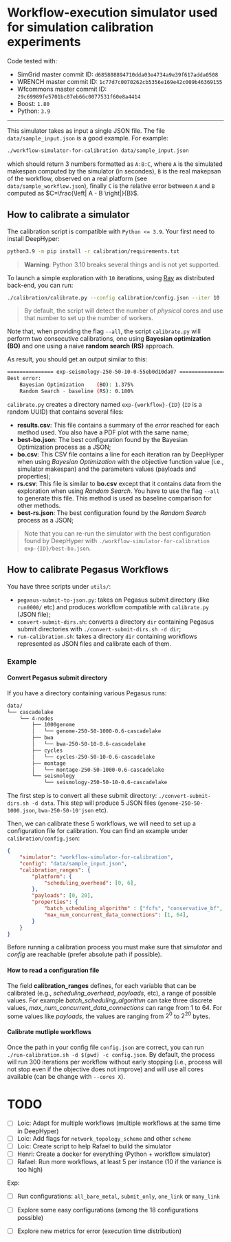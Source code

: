 # Workflow-execution simulator used for simulation calibration experiments

Code tested with:
 - SimGrid master commit ID: `d685808894710dda03e4734a9e39f617adda0508`
 - WRENCH master commit ID: `1c77d7c0070262cb5356e169e42c009b46369155`
 - Wfcommons master commit ID: `29c69989fe5701bc07eb66c0077531f60e8a4414`
 - Boost: `1.80`
 - Python: `3.9`
---

This simulator takes as input a single JSON file. The file `data/sample_input.json` is a good example. For example:
```bash
./workflow-simulator-for-calibration data/sample_input.json
```
which should return 3 numbers formatted as `A:B:C`, where `A` is the simulated makespan computed by the simulator (in secondes),
`B` is the real makepsan of the workflow, observed on a real platform (see `data/sample_workflow.json`), finally `C` is the relative error between `A` and `B` computed as $C=\frac{\left| A - B \right|}{B}$.

## How to calibrate a simulator

The calibration script is compatible with `Python <= 3.9`. Your first need to install DeepHyper:

```bash
python3.9 -m pip install -r calibration/requirements.txt
```

> **Warning**: Python 3.10 breaks several things and is not yet supported.

To launch a simple exploration with `10` iterations, using [Ray](https://www.ray.io/) as distributed back-end, you can run:

```bash
./calibration/calibrate.py --config calibration/config.json --iter 10
```

> By default, the script will detect the number of _physical_ cores and use that number to set up the number of workers.

Note that, when providing the flag `--all`, the script `calibrate.py` will perform two consecutive calibrations, one using **Bayesian optimization (BO)** and one using a naive **random search (RS)** approach.

As result, you should get an output similar to this:

```bash
=============== exp-seismology-250-50-10-0-55eb0d10da07 ===============
Best error:
	Bayesian Optimization    (BO): 1.375%
	Random Search - baseline (RS): 0.180%
```

`calibrate.py` creates a directory named `exp-{workflow}-{ID}` (`ID` is a random UUID) that contains several files:

+ **results.csv**: This file contains a summary of the _error_ reached for each method used. You also have a PDF plot with the same name;
+ **best-bo.json**:  The best configuration found by the Bayesian Optimization process as a JSON;
+ **bo.csv**:  This CSV file contains a line for each iteration ran by DeepHyper when using _Bayesian Optimization_ with the objective function value (i.e., simulator makespan) and the parameters values (payloads and properties);
+ **rs.csv**: This file is similar to **bo.csv** except that it contains data from the exploration when using _Random Search_. You have to use the flag `--all` to generate this file. This method is used as baseline comparison for other methods.
+ **best-rs.json**:  The best configuration found by the _Random Search_ process as a JSON;

> Note that you can re-run the simulator with the best configuration found by DeepHyper with `./workflow-simulator-for-calibration exp-{ID}/best-bo.json`.

## How to calibrate Pegasus Workflows

You have three scripts under `utils/`:
- `pegasus-submit-to-json.py`: takes on Pegasus submit directory (like `run0000/` etc) and produces workflow compatible with `calibrate.py` (JSON file);
- `convert-submit-dirs.sh`: converts a directory `dir` containing Pegasus submit directories with `./convert-submit-dirs.sh -d dir`;
- `run-calibration.sh`: takes a directory `dir` containing workflows represented as JSON files and calibrate each of them.

### Example

#### Convert Pegasus submit directory

If you have a directory containing various Pegasus runs:
```bash
data/
└── cascadelake
    └── 4-nodes
        ├── 1000genome
        │   └── genome-250-50-1000-0.6-cascadelake
        ├── bwa
        │   └── bwa-250-50-10-0.6-cascadelake
        ├── cycles
        │   └── cycles-250-50-10-0.6-cascadelake
        ├── montage
        │   └── montage-250-50-1000-0.6-cascadelake
        └── seismology
            └── seismology-250-50-10-0.6-cascadelake
```
The first step is to convert all these submit directory: `./convert-submit-dirs.sh -d data`. This step will produce 5 JSON files (`genome-250-50-1000.json`, `bwa-250-50-10'json` etc).

Then, we can calibrate these 5 workflows, we will need to set up a configuration file for calibration. You can find an example under `calibration/config.json`:
```json
{
    "simulator": "workflow-simulator-for-calibration",
    "config": "data/sample_input.json",
    "calibration_ranges": {
        "platform": {
            "scheduling_overhead": [0, 6],
        },
        "payloads": [0, 20],
        "properties": {
            "batch_scheduling_algorithm" : ["fcfs", "conservative_bf", "conservative_bf_core_level"],
            "max_num_concurrent_data_connections": [1, 64],
        }
    }
}
```
Before running a calibration process you must make sure that _simulator_ and _config_ are reachable (prefer absolute path if possible). 

#### How to read a configuration file

The field **calibration_ranges** defines, for each variable that can be calibrated (e.g., *scheduling_overhead*, *payloads*, etc), a range of possible values. For example *batch_scheduling_algorithm* can take three discrete values, *max_num_concurrent_data_connections* can range from 1 to 64. For some values like *payloads*, the values are ranging from $2^0$ to $2^20$ bytes.

#### Calibrate mutliple workflows

Once the path in your config file `config.json` are correct, you can run `./run-calibration.sh -d $(pwd) -c config.json`. By default, the process will run 300 iterations per workflow without early stopping (i.e., process will not stop even if the objective does not improve) and will use all cores available (can be change with `--cores X`).

# TODO
 - [ ] Loic: Adapt for multiple workflows (multiple workflows at the same time in DeepHyper)
 - [ ] Loic: Add flags for `network_topology_scheme` and other `scheme`
 - [ ] Loic: Create script to help Rafael to build the simulator
 - [ ] Henri: Create a docker for everything (Python + workflow simulator)
 - [ ] Rafael: Run more workflows, at least 5 per instance (10 if the variance is too high)

Exp:
 - [ ] Run configurations: `all_bare_metal`, `submit_only`, `one_link` or `many_link`
 - [ ] Explore some easy configurations (among the 18 configurations possible)
 - [ ] Explore new metrics for error (execution time distribution)
 
